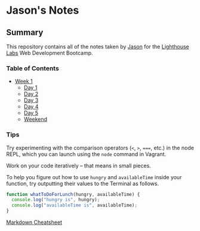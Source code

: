 # Jason's Notes

## Summary 

This repository contains all of the notes taken by [Jason](https://github.com/S0l0kr3w) for the [Lighthouse Labs](https://www.lighthouselabs.ca/) Web Development Bootcamp.

### Table of Contents
* [Week 1](/Week_1)
  * [Day 1](/Week_1/Day_1)
  * [Day 2](/Week_1/Day_2)
  * [Day 3](/Week_1/Day_3)
  * [Day 4](/Week_1/Day_4)
  * [Day 5](/Week_1/Day_5)
  * [Weekend](/Week_1/Weekend)

### Tips

Try experimenting with the comparison operators (`<`, `>`, `===`, etc.) in the node REPL, which you can launch using the `node` command in Vagrant.

Work on your code iteratively – that means in small pieces. 

To help you figure out how to use `hungry` and `availableTime` inside your function, try outputting their values to the Terminal as follows.

```javascript 
function whatToDoForLunch(hungry, availableTime) {
  console.log("hungry is", hungry);
  console.log("availableTime is", availableTime);
}
```

[Markdown Cheatsheet](https://github.com/adam-p/markdown-here/wiki/Markdown-Cheatsheet)